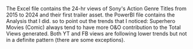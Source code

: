 The Excel file contains the 24-hr views of Sony's Action Genre Titles  from 2015 to 2024 and their first trailer asset.
the PowerBI file contains the Analysis that I did.
so to point out the trends that I noticed:
 Superhero Movies (Comic) always tend to have more O&O contribution to the Total Views generated.
 Both YT and FB views are following lower trends but not in a definite pattern (there are some exceptions).
